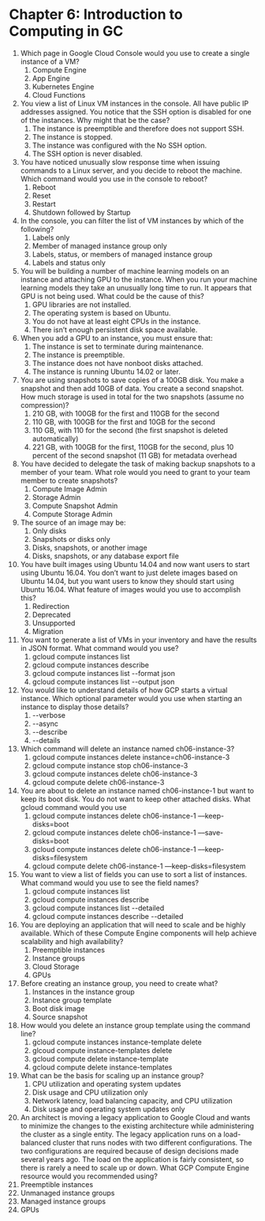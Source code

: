 # Chapter 6: Introduction to Computing in GC

1. Which page in Google Cloud Console would you use to create a single instance of a VM? 
	1. Compute Engine
	2. App Engine 
	3. Kubernetes Engine 
	4. Cloud Functions 
2. You view a list of Linux VM instances in the console. All have public IP addresses assigned. You notice that the SSH option is disabled for one of the instances. Why might that be the case? 
	1. The instance is preemptible and therefore does not support SSH. 
	2. The instance is stopped. 
	3. The instance was configured with the No SSH option. 
	4. The SSH option is never disabled. 
3. You have noticed unusually slow response time when issuing commands to a Linux server, and you decide to reboot the machine. Which command would you use in the console to reboot? 
	1. Reboot 
	2. Reset 
	3. Restart 
	4. Shutdown followed by Startup 
4. In the console, you can filter the list of VM instances by which of the following? 
	1. Labels only 
	2. Member of managed instance group only 
	3. Labels, status, or members of managed instance group 
	4. Labels and status only 
5. You will be building a number of machine learning models on an instance and attaching GPU to the instance. When you run your machine learning models they take an unusually long time to run. It appears that GPU is not being used. What could be the cause of this? 
	1. GPU libraries are not installed. 
	2. The operating system is based on Ubuntu. 
	3. You do not have at least eight CPUs in the instance. 
	4. There isn’t enough persistent disk space available. 
6. When you add a GPU to an instance, you must ensure that: 
	1. The instance is set to terminate during maintenance. 
	2. The instance is preemptible. 
	3. The instance does not have nonboot disks attached. 
	4. The instance is running Ubuntu 14.02 or later. 
7. You are using snapshots to save copies of a 100GB disk. You make a snapshot and then add 10GB of data. You create a second snapshot. How much storage is used in total for the two snapshots (assume no compression)? 
	1. 210 GB, with 100GB for the first and 110GB for the second 
	2. 110 GB, with 100GB for the first and 10GB for the second
	3. 110 GB, with 110 for the second (the first snapshot is deleted automatically) 
	4. 221 GB, with 100GB for the first, 110GB for the second, plus 10 percent of the second snapshot (11 GB) for metadata overhead 
8. You have decided to delegate the task of making backup snapshots to a member of your team. What role would you need to grant to your team member to create snapshots? 
	1. Compute Image Admin 
	2. Storage Admin 
	3. Compute Snapshot Admin 
	4. Compute Storage Admin
9. The source of an image may be: 
	1. Only disks 
	2. Snapshots or disks only 
	3. Disks, snapshots, or another image 
	4. Disks, snapshots, or any database export file 
10. You have built images using Ubuntu 14.04 and now want users to start using Ubuntu 16.04. You don’t want to just delete images based on Ubuntu 14.04, but you want users to know they should start using Ubuntu 16.04. What feature of images would you use to accomplish this? 
	1. Redirection 
	2. Deprecated
	3. Unsupported 
	4. Migration 
11. You want to generate a list of VMs in your inventory and have the results in JSON format. What command would you use? 
	1. gcloud compute instances list 
	2. gcloud compute instances describe 
	3. gcloud compute instances list --format json 
	4. gcloud compute instances list --output json 
12. You would like to understand details of how GCP starts a virtual instance. Which optional 
    parameter would you use when starting an instance to display those details? 
	1. --verbose 
	2. --async 
	3. --describe 
	4. --details 
13. Which command will delete an instance named ch06-instance-3? 
	1. gcloud compute instances delete instance=ch06-instance-3 
	2. gcloud compute instance stop ch06-instance-3 
	3. gcloud compute instances delete ch06-instance-3 
	4. gcloud compute delete ch06-instance-3 
14. You are about to delete an instance named ch06-instance-1 but want to keep its boot disk. You do not want to keep other attached disks. What gcloud command would you use
	1. gcloud compute instances delete ch06-instance-1 ––keep-disks=boot 
	2. gcloud compute instances delete ch06-instance-1 ––save-disks=boot 
	3. gcloud compute instances delete ch06-instance-1 ––keep-disks=filesystem 
	4. gcloud compute delete ch06-instance-1 ––keep-disks=filesystem 
15. You want to view a list of fields you can use to sort a list of instances. What command would you use to see the field names? 
	1. gcloud compute instances list 
	2. gcloud compute instances describe
	3. gcloud compute instances list --detailed 
	4. gcloud compute instances describe --detailed 
16. You are deploying an application that will need to scale and be highly available. Which of these Compute Engine components will help achieve scalability and high availability? 
	1. Preemptible instances 
	2. Instance groups
	3. Cloud Storage 
	4. GPUs 
17. Before creating an instance group, you need to create what? 
	1. Instances in the instance group 
	2. Instance group template
	3. Boot disk image 
	4. Source snapshot 
18. How would you delete an instance group template using the command line? 
	1. gcloud compute instances instance-template delete 
	2. glcoud compute instance-templates delete 
	3. gcloud compute delete instance-template 
	4. gcloud compute delete instance-templates 
19. What can be the basis for scaling up an instance group? 
	1. CPU utilization and operating system updates 
	2. Disk usage and CPU utilization only 
	3. Network latency, load balancing capacity, and CPU utilization 
	4. Disk usage and operating system updates only 
20. An architect is moving a legacy application to Google Cloud and wants to minimize the changes to the existing architecture while administering the cluster as a single entity. The legacy application runs on a load-balanced cluster that runs nodes with two different configurations. The two configurations are required because of design decisions made several years ago. The load on the application is fairly consistent, so there is rarely a need to scale up or down. What GCP Compute Engine resource would you recommended using? 
1. Preemptible instances 
2. Unmanaged instance groups
3. Managed instance groups 
4. GPUs 
